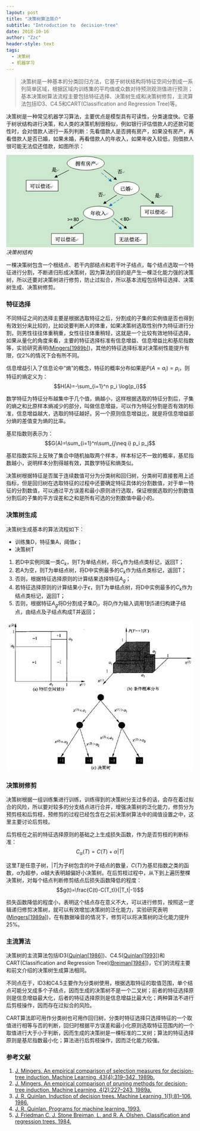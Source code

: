```yaml
---
layout: post
title: "决策树算法简介"
subtitle: "Introduction to  decision-tree"
date: 2018-10-16
author: "Zzc"
header-style: text
tags:
  - 决策树
  - 机器学习
---
```


>决策树是一种基本的分类回归方法，它基于树状结构将特征空间分割成一系列简单区域，根据区域内训练集的平均值或众数对待预测观测值进行预测；基本决策树算法流程主要包括特征选择、决策树生成和决策树修剪，主流算法包括ID3、C4.5和CART(Classification and Regression Tree)等。

决策树是一种常见机器学习算法，主要优点是模型具有可读性，分类速度快。它基于树状结构进行决策，和人类的决策机制很相似，例如银行评估借款人的还款可能性时，会对借款人进行一系列判断：先看借款人是否拥有房产，如果没有房产，再看借款人是否已婚，如果未婚，再看借款人的年收入，如果年收入较低，则借款人很可能无法偿还借款，如图所示：

![img](/img/in-post/post-decision-tree/timg.jpg)
*决策树结构*

一棵决策树包含一个根结点、若干内部结点和若干叶子结点，每个结点选取一个特征进行分割，不断递归形成决策树，因为算法的目的是产生一棵泛化能力强的决策树，所以还要对决策树进行修剪，防止过拟合，所以基本流程包括特征选择、决策树生成、决策树修剪。

### 特征选择

不同特征之间的选择主要是根据选取特征之后，分割成的子集的实例值是否也得到有效划分来比较的，比如说要判断人的体重，如果决策树选取性别作为特征进行分割，则男性往往体重稍重，女性往往体重稍轻，这就是一个比较有效地特征选择，如果从量化的角度来看，主要的特征选择标准有信息增益、信息增益比和基尼指数等，实验研究表明([Mingers[1989b]](#ref1))，其他的特征选择标准对决策树性能提升有限，仅2%的情况下会有所不同。

信息增益引入了信息论中“熵”的概念，特征的概率分布如果是$P(A=a_i)=p_i$，则特征的熵定义为：$$H(A)=-\sum_{i=1}^n p_i \log{p_i}$$

数学特征为特征分布越集中于几个值，熵越小，这样根据选取的特征分割后，子集的熵之和比原样本熵减少的部分，叫做信息增益，可以作为特征分割是否有效的标准，信息增益越大，选取的特征越好。另一个原则信息增益比，就是将信息增益部分熵的差值变为熵的比率。

基尼指数则表示为：$$G(A)=\sum_{i=1}^n\sum_{j\neq i} p_i p_j$$

基尼指数实际上反映了集合中随机抽取两个样本，样本标记不一致的概率，基尼指数越小，说明样本分割得越有效，其数学特征和熵类似。

决策树根据特征是否属于连续数值可分为分类树和回归树，分类树可直接套用上述指标，但是回归树在选取特征的过程中还要确定特征具体的分割数值，对于单一特征的分割数值，可以通过平方误差和最小原则进行选取，保证根据选取的分割数值分割后的子集的平方误差和之和是所有可选的分割数值中最小的。

### 决策树生成

决策树生成基本的算法流程如下：

- 训练集D，特征集A，阈值$\epsilon$；
- 决策树T

1. 若D中实例同属一类$C_k$，则T为单结点树，将$C_k$作为结点类标记，返回T；
2. 若A为空，则T为单结点树，将D中实例最多的$C_k$作为结点类标记，返回T；
3. 否则，根据特征选择原则的计算结果选择特征$A_g$；
4. 若特征选择原则的计算结果小于$\epsilon$，则T为单结点树，将D中实例最多的$C_k$作为结点类标记，返回T；
5. 否则，根据特征$A_g$将D分割成子集$D_i$，将$D_i$作为输入调用1到5递归构建子结点，由结点及子结点构成T并返回；

![img](/img/in-post/post-decision-tree/tree.png)

### 决策树修剪

决策树根据一组训练集进行训练，训练得到的决策树分支过多的话，会存在着过拟合的风险，所以要对较多的分支结点进行合并，增强决策树的泛化能力，修剪分为预剪枝和后剪枝，预修剪的过程已经包含在之前决策树算法中的阈值设置之中，这里主要讨论后剪枝。

后剪枝在之前的特征选择原则的基础之上生成损失函数，作为是否剪枝的判断标准：$$C_{\alpha}(T)=C(T)+\alpha |T|$$

这里$T$是任意子树，$|T|$为子树包含的叶子结点的数量，$C(T)$为基尼指数之类的函数，$\alpha$为超参，$\alpha$越大表明越偏好小决策树。在后剪枝过程中，从下到上遍历整棵决策树，对每个结点判断修剪结点后损失函数降低的程度：$$g(t)=\frac{C(t)-C(T_t)}{|T_t|-1}$$

损失函数降低的程度小，表明这个结点存在意义不大，可以进行修剪，按照这一逻辑递归修剪决策树，就可以有效增加决策树的泛化能力，实验研究表明([Mingers[1989a]](#ref2))，在有数据噪音的情况下，修剪可以将决策树的泛化能力提升25%。

### 主流算法

决策树的主流算法包括ID3([Quinlan[1986]](#ref3))、C4.5([Quinlan[1993]](#ref4))和CART(Classification and Regression Tree)([Breiman[1984]](#ref5))，它们的流程主要和前文介绍的决策树生成算法相同。

不同点在于，ID3和C4.5主要作为分类树使用，根据选取特征的取值范围，单个结点可能分叉成多个子结点，因而生成的决策树不是一个二叉树；前者的特征选择原则是信息增益最大化，后者的特征选择原则是信息增益比最大化；两种算法不进行后剪枝操作，因而存在过拟合的风险。

CART算法即可用作分类树也可用作回归树，分类时特征选择只选择特征的一个取值进行相等与否的判断，回归时根据平方误差和最小化原则选取特征范围内的一个取值进行大于小于判断，因而生成的决策树是一棵标准的二叉树；算法的特征选择原则是基尼指数最小化；算法进行后剪枝操作，因而泛化能力较强。

### 参考文献

1. <a id="ref1">[J. Mingers. An empirical comparison of selection measures for decision-tree induction. Machine Learning, 43(4):319–342, 1989b.](https://link.springer.com/article/10.1007/BF00116837)</a>
2. <a id="ref2">[J. Mingers. An empirical comparison of pruning methods for decision-tree induction. Machine Learning, 4(2):227–243, 1989a.](https://link.springer.com/article/10.1023/A%3A1022604100933)</a>
3. <a id="ref3">[J. R. Quinlan. Induction of decision trees. Machine Learning, 1(1):81–106, 1986.](https://link.springer.com/article/10.1007/BF00116251)</a>
4. <a id="ref4">[J. R. Quinlan. Programs for machine learning. 1993.](https://link.springer.com/article/10.1007%2FBF00993309)</a>
5. <a id="ref5">[J. Friedman C. J. Stone Breiman, L. and R. A. Olshen. Classification and regression trees. 1984.](https://www.jstor.org/stable/2530946)</a>